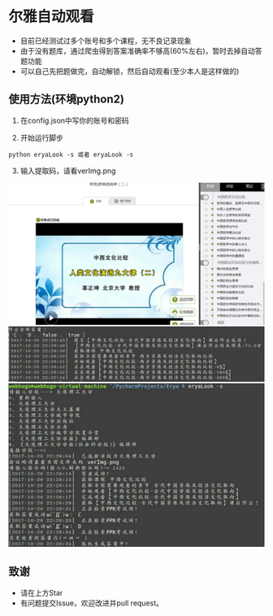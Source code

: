 # 尔雅自动观看

- 目前已经测试过多个账号和多个课程，无不良记录现象
- 由于没有题库，通过爬虫得到答案准确率不够高(60%左右)，暂时去掉自动答题功能
- 可以自己先把题做完，自动解锁，然后自动观看(至少本人是这样做的)


## 使用方法(环境python2)
1. 在config.json中写你的账号和密码

2. 开始运行脚步 
```
python eryaLook -s 或者 eryaLook -s
```
3. 输入提取码，请看verImg.png


![效果图](web.png)
![观看效果1](result1.jpg)
![观看效果2](result2.jpg)


## 致谢
- 请在上方Star
- 有问题提交Issue，欢迎改进并pull request。

